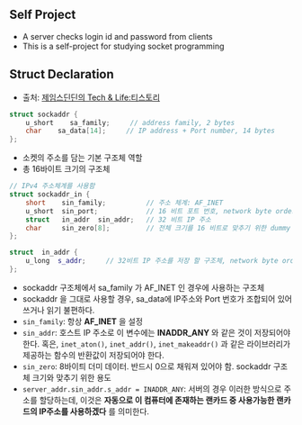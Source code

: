 ## Self Project
- A server checks login id and password from clients
- This is a self-project for studying socket programming

## Struct Declaration

- 출처: [제임스딘딘의 Tech & Life:티스토리](https://techlog.gurucat.net/292)

```c++
struct sockaddr {
	u_short    sa_family;     // address family, 2 bytes
	char    sa_data[14];     // IP address + Port number, 14 bytes
};
```
- 소켓의 주소를 담는 기본 구조체 역할
- 총 16바이트 크기의 구조체

```c++
// IPv4 주소체계를 사용함
struct sockaddr_in {
	short    sin_family;          // 주소 체계: AF_INET
	u_short  sin_port;            // 16 비트 포트 번호, network byte order
	struct   in_addr  sin_addr;   // 32 비트 IP 주소
	char     sin_zero[8];         // 전체 크기를 16 비트로 맞추기 위한 dummy
};

struct  in_addr {
	u_long  s_addr;     // 32비트 IP 주소를 저장 할 구조체, network byte order
};

```
- sockaddr 구조체에서 sa_family 가 AF_INET 인 경우에 사용하는 구조체
- sockaddr 을 그대로 사용할 경우, sa_data에 IP주소와 Port 번호가 조합되어 있어 쓰거나 읽기 불편하다.
- `sin_family`: 항상 **AF_INET** 을 설정
- `sin_addr`: 호스트 IP 주소로 이 변수에는 **INADDR_ANY** 와 같은 것이 저장되어야 한다. 혹은, `inet_aton()`, `inet_addr()`, `inet_makeaddr()` 과 같은 라이브러리가 제공하는 함수의 반환값이 저장되어야 한다.
- `sin_zero`: 8바이틔 더미 데이터. 반드시 0으로 채워져 있어야 함. sockaddr 구조체 크기와 맞추기 위한 용도
- `server_addr.sin_addr.s_addr = INADDR_ANY`: 서버의 경우 이러한 방식으로 주소를 할당하는데, 이것은 **자동으로 이 컴퓨터에 존재하는 랜카드 중 사용가능한 랜카드의 IP주소를 사용하겠다** 를 의미한다.
